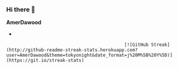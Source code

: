 ### Hi there 👋


**AmerDawood**

-

                                                [![GitHub Streak](http://github-readme-streak-stats.herokuapp.com?user=AmerDawood&theme=tokyonight&date_format=j%20M%5B%20Y%5D)](https://git.io/streak-stats)
